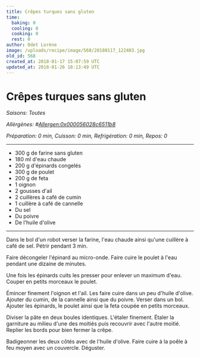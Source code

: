 ```yaml
---
title: Crêpes turques sans gluten
time:
  baking: 0
  cooling: 0
  cooking: 0
  rest: 0
author: Odet Lorène
image: /uploads/recipe/image/568/20180117_122403.jpg
old_id: 568
created_at: 2018-01-17 15:07:59 UTC
updated_at: 2018-01-26 18:13:49 UTC
---
```


# Crêpes turques sans gluten

_Saisons: Toutes_

_Allèrgènes: #<Allergen:0x000056028c6511b8>_

_Préparation: 0 min, Cuisson: 0 min, Refrigération: 0 min, Repos: 0_

---

- 300 g de farine sans gluten
- 180 ml d'eau chaude
- 200 g d'épinards congelés
- 300 g de poulet
- 200 g de feta
- 1 oignon
- 2 gousses d'ail
- 2 cuillères à café de cumin
- 1 cuillère à café de cannelle
- Du sel
- Du poivre
- De l'huile d'olive

---

Dans le bol d'un robot verser la farine, l'eau chaude ainsi qu'une cuillère à café de sel. Pétrir pendant 3 min.

Faire décongeler l'épinard au micro-onde. Faire cuire le poulet à l'eau pendant une dizaine de minutes.

Une fois les épinards cuits les presser pour enlever un maximum d'eau. Couper en petits morceaux le poulet.

Émincer finement l'oignon et l'ail. Les faire cuire dans un peu d'huile d'olive. Ajouter du cumin, de la cannelle ainsi que du poivre. Verser dans un bol. Ajouter les épinards, le poulet ainsi que la feta coupée en petits morceaux.

Diviser la pâte en deux boules identiques. L'étaler finement. Étaler la garniture au milieu d'une des moitiés puis recouvrir avec l'autre moitié. Replier les bords pour bien fermer la crêpe.

Badigeonner les deux côtés avec de l'huile d'olive. Faire cuire à la poêle à feu moyen avec un couvercle. Déguster.
